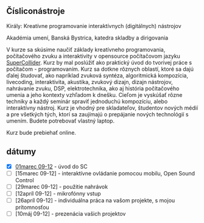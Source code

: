 Čísliconástroje
---------------

Király: Kreatívne programovanie interaktívnych (digitálnych) nástrojov

Akadémia umení, Banská Bystrica, katedra skladby a dirigovania

V  kurze sa skúsime naučiť základy kreatívneho programovania, počítačového zvuku a interaktivity v opensource počítačovom jazyku [SuperCollider](https://supercollider.github.io). Kurz by mal poslúžiť ako praktický úvod do tvorivej práce s počítačom - programovaním. Kurz sa dotkne rôznych oblastí, ktoré sa dajú ďalej študovať, ako napríklad zvuková syntéza, algoritmická kompozícia, livecoding, interaktivita, akustika, zvukový dizajn, dizajn nástrojov, nahrávanie zvuku, DSP, elektrotechnika, ako aj história počítačového umenia a jeho kontexty vzhľadom k dnešku. 
Cieľom je vyskúšať rôzne techniky a každý seminár spraviť jednoduchú kompozíciu, alebo interaktívny nástroj. Kurz je vhodný pre skladateľov, študentov nových médií a pre všetkých tých, ktorí sa  zaujímajú o prepájanie nových technológií s umením. Budete potrebovať vlastný laptop.

Kurz bude prebiehať online.

dátumy
------

- [x] [01marec 09-12](https://github.com/paum3/Cisliconastroje/tree/main/01032021) - úvod do SC
- [ ] [15marec 09-12] - interaktívne ovládanie pomocou mobilu, Open Sound Control
- [ ] [29marec 09-12] - použitie nahrávok
- [ ] [12apríl 09-12] - mikrofónny vstup
- [ ] [26apríl 09-12] - individuálna práca na vašom projekte, s mojou prítomnosťou
- [ ] [10máj 09-12] - prezenácia vašich projektov
